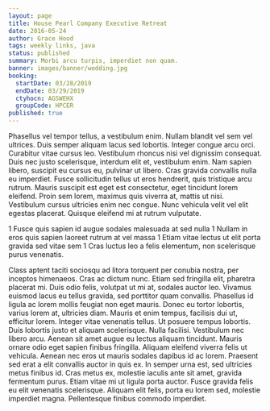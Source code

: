```yaml
---
layout: page
title: House Pearl Company Executive Retreat
date: 2016-05-24
author: Grace Hood
tags: weekly links, java
status: published
summary: Morbi arcu turpis, imperdiet non quam.
banner: images/banner/wedding.jpg
booking:
  startDate: 03/28/2019
  endDate: 03/29/2019
  ctyhocn: AGSWEHX
  groupCode: HPCER
published: true
---
```

Phasellus vel tempor tellus, a vestibulum enim. Nullam blandit vel sem vel ultrices. Duis semper aliquam lacus sed lobortis. Integer congue arcu orci. Curabitur vitae cursus leo. Vestibulum rhoncus nisi vel dignissim consequat. Duis nec justo scelerisque, interdum elit et, vestibulum enim. Nam sapien libero, suscipit eu cursus eu, pulvinar ut libero. Cras gravida convallis nulla eu imperdiet. Fusce sollicitudin tellus ut eros hendrerit, quis tristique arcu rutrum. Mauris suscipit est eget est consectetur, eget tincidunt lorem eleifend. Proin sem lorem, maximus quis viverra at, mattis ut nisi. Vestibulum cursus ultricies enim nec congue. Nunc vehicula velit vel elit egestas placerat. Quisque eleifend mi at rutrum vulputate.

1 Fusce quis sapien id augue sodales malesuada at sed nulla
1 Nullam in eros quis sapien laoreet rutrum at vel massa
1 Etiam vitae lectus ut elit porta gravida sed vitae sem
1 Cras luctus leo a felis elementum, non scelerisque purus venenatis.

Class aptent taciti sociosqu ad litora torquent per conubia nostra, per inceptos himenaeos. Cras ac dictum nunc. Etiam sed fringilla elit, pharetra placerat mi. Duis odio felis, volutpat ut mi at, sodales auctor leo. Vivamus euismod lacus eu tellus gravida, sed porttitor quam convallis. Phasellus id ligula ac lorem mollis feugiat non eget mauris. Donec eu tortor lobortis, varius lorem at, ultricies diam. Mauris et enim tempus, facilisis dui ut, efficitur lorem. Integer vitae venenatis tellus. Ut posuere tempus lobortis. Duis lobortis justo et aliquam scelerisque. Nulla facilisi. Vestibulum nec libero arcu.
Aenean sit amet augue eu lectus aliquam tincidunt. Mauris ornare odio eget sapien finibus fringilla. Aliquam eleifend viverra felis ut vehicula. Aenean nec eros ut mauris sodales dapibus id ac lorem. Praesent sed erat a elit convallis auctor in quis ex. In semper urna est, sed ultricies metus finibus id. Cras metus ex, molestie iaculis ante sit amet, gravida fermentum purus. Etiam vitae mi ut ligula porta auctor. Fusce gravida felis eu elit venenatis scelerisque. Aliquam elit felis, porta eu lorem sed, molestie imperdiet magna. Pellentesque finibus commodo imperdiet.
